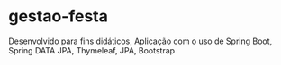 # gestao-festa
Desenvolvido para fins didáticos, Aplicação com o uso de Spring Boot, Spring DATA JPA, Thymeleaf, JPA, Bootstrap
